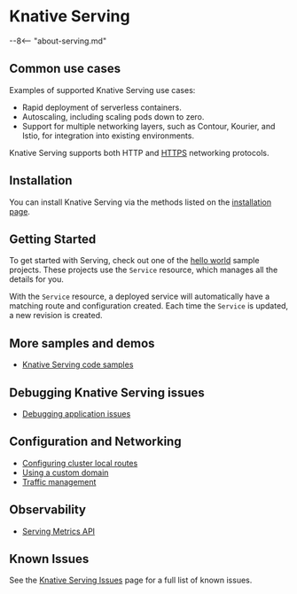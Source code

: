 # Knative Serving

--8<-- "about-serving.md"

## Common use cases

Examples of supported Knative Serving use cases:

- Rapid deployment of serverless containers.
- Autoscaling, including scaling pods down to zero.
- Support for multiple networking layers, such as Contour, Kourier, and Istio, for integration into existing environments.

Knative Serving supports both HTTP and [HTTPS](encryption/encryption-overview.md) networking protocols.

## Installation

You can install Knative Serving via the methods listed on the [installation page](../install/README.md).

## Getting Started

To get started with Serving, check out one of the [hello world](../samples/serving.md)
sample projects. These projects use the `Service` resource, which manages all
the details for you.

With the `Service` resource, a deployed service will automatically have a
matching route and configuration created. Each time the `Service` is updated, a
new revision is created.

## More samples and demos

- [Knative Serving code samples](../samples/serving.md)

## Debugging Knative Serving issues

- [Debugging application issues](troubleshooting/debugging-application-issues.md)

## Configuration and Networking

- [Configuring cluster local routes](services/private-services.md)
- [Using a custom domain](using-a-custom-domain.md)
- [Traffic management](traffic-management.md)

## Observability

- [Serving Metrics API](observability/metrics/serving-metrics.md)

## Known Issues

See the [Knative Serving Issues](https://github.com/knative/serving/issues) page
for a full list of known issues.
